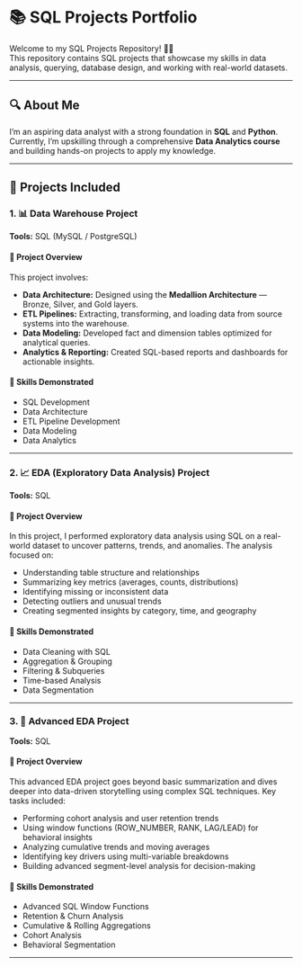 # 📚 SQL Projects Portfolio

Welcome to my SQL Projects Repository! 👩‍💻  
This repository contains SQL projects that showcase my skills in data analysis, querying, database design, and working with real-world datasets.

---

## 🔍 About Me

I’m an aspiring data analyst with a strong foundation in **SQL** and **Python**.  
Currently, I’m upskilling through a comprehensive **Data Analytics course** and building hands-on projects to apply my knowledge.

---

## 📁 Projects Included

### 1. 📊 Data Warehouse Project

**Tools:** SQL (MySQL / PostgreSQL)

#### 📖 Project Overview

This project involves:

- **Data Architecture:** Designed using the **Medallion Architecture** — Bronze, Silver, and Gold layers.
- **ETL Pipelines:** Extracting, transforming, and loading data from source systems into the warehouse.
- **Data Modeling:** Developed fact and dimension tables optimized for analytical queries.
- **Analytics & Reporting:** Created SQL-based reports and dashboards for actionable insights.

#### 🎯 Skills Demonstrated

- SQL Development  
- Data Architecture  
- ETL Pipeline Development  
- Data Modeling  
- Data Analytics  

---

### 2. 📈 EDA (Exploratory Data Analysis) Project

**Tools:** SQL

#### 📖 Project Overview

In this project, I performed exploratory data analysis using SQL on a real-world dataset to uncover patterns, trends, and anomalies. The analysis focused on:

- Understanding table structure and relationships
- Summarizing key metrics (averages, counts, distributions)
- Identifying missing or inconsistent data
- Detecting outliers and unusual trends
- Creating segmented insights by category, time, and geography

#### 🎯 Skills Demonstrated

- Data Cleaning with SQL  
- Aggregation & Grouping  
- Filtering & Subqueries  
- Time-based Analysis  
- Data Segmentation  

---

### 3. 🚀 Advanced EDA Project

**Tools:** SQL

#### 📖 Project Overview

This advanced EDA project goes beyond basic summarization and dives deeper into data-driven storytelling using complex SQL techniques. Key tasks included:

- Performing cohort analysis and user retention trends
- Using window functions (ROW_NUMBER, RANK, LAG/LEAD) for behavioral insights
- Analyzing cumulative trends and moving averages
- Identifying key drivers using multi-variable breakdowns
- Building advanced segment-level analysis for decision-making

#### 🎯 Skills Demonstrated

- Advanced SQL Window Functions  
- Retention & Churn Analysis  
- Cumulative & Rolling Aggregations  
- Cohort Analysis  
- Behavioral Segmentation  

---

